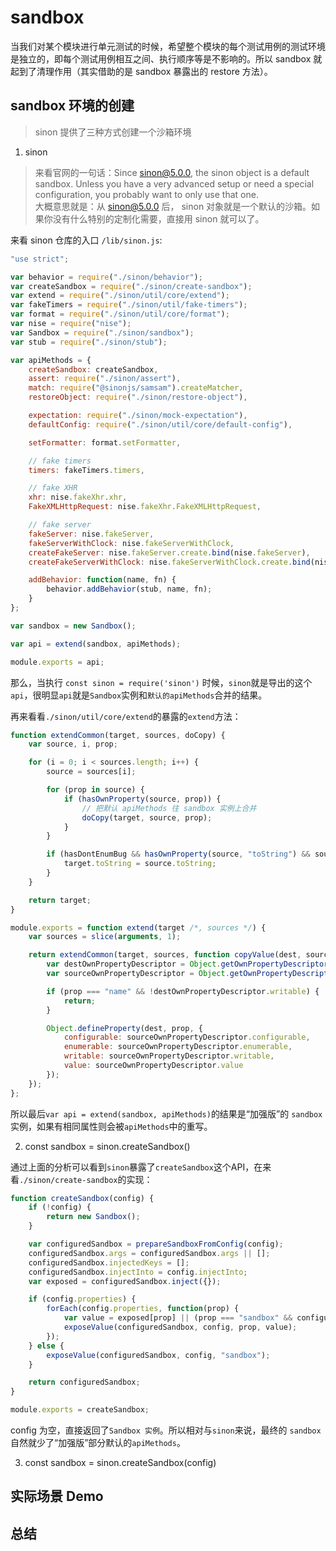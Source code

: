 # sandbox
当我们对某个模块进行单元测试的时候，希望整个模块的每个测试用例的测试环境是独立的，即每个测试用例相互之间、执行顺序等是不影响的。所以 sandbox 就起到了清理作用（其实借助的是
sandbox 暴露出的 restore 方法）。

## sandbox 环境的创建
> sinon 提供了三种方式创建一个沙箱环境

1. sinon
> 来看官网的一句话：Since sinon@5.0.0, the sinon object is a default sandbox. Unless you have a very advanced setup or need a special configuration, you probably want to only use that one.  
大概意思就是：从  sinon@5.0.0 后， sinon 对象就是一个默认的沙箱。如果你没有什么特别的定制化需要，直接用 sinon 就可以了。  

来看 sinon 仓库的入口 `/lib/sinon.js`:
```js
"use strict";

var behavior = require("./sinon/behavior");
var createSandbox = require("./sinon/create-sandbox");
var extend = require("./sinon/util/core/extend");
var fakeTimers = require("./sinon/util/fake-timers");
var format = require("./sinon/util/core/format");
var nise = require("nise");
var Sandbox = require("./sinon/sandbox");
var stub = require("./sinon/stub");

var apiMethods = {
    createSandbox: createSandbox,
    assert: require("./sinon/assert"),
    match: require("@sinonjs/samsam").createMatcher,
    restoreObject: require("./sinon/restore-object"),

    expectation: require("./sinon/mock-expectation"),
    defaultConfig: require("./sinon/util/core/default-config"),

    setFormatter: format.setFormatter,

    // fake timers
    timers: fakeTimers.timers,

    // fake XHR
    xhr: nise.fakeXhr.xhr,
    FakeXMLHttpRequest: nise.fakeXhr.FakeXMLHttpRequest,

    // fake server
    fakeServer: nise.fakeServer,
    fakeServerWithClock: nise.fakeServerWithClock,
    createFakeServer: nise.fakeServer.create.bind(nise.fakeServer),
    createFakeServerWithClock: nise.fakeServerWithClock.create.bind(nise.fakeServerWithClock),

    addBehavior: function(name, fn) {
        behavior.addBehavior(stub, name, fn);
    }
};

var sandbox = new Sandbox();

var api = extend(sandbox, apiMethods);

module.exports = api;
```
那么，当执行 `const sinon = require('sinon')` 时候，`sinon`就是导出的这个`api`，很明显`api`就是`Sandbox`实例和`默认的apiMethods`合并的结果。 

再来看看`./sinon/util/core/extend`的暴露的`extend`方法：
```js
function extendCommon(target, sources, doCopy) {
    var source, i, prop;

    for (i = 0; i < sources.length; i++) {
        source = sources[i];

        for (prop in source) {
            if (hasOwnProperty(source, prop)) {
                // 把默认 apiMethods 往 sandbox 实例上合并
                doCopy(target, source, prop);
            }
        }

        if (hasDontEnumBug && hasOwnProperty(source, "toString") && source.toString !== target.toString) {
            target.toString = source.toString;
        }
    }

    return target;
}

module.exports = function extend(target /*, sources */) {
    var sources = slice(arguments, 1);

    return extendCommon(target, sources, function copyValue(dest, source, prop) {
        var destOwnPropertyDescriptor = Object.getOwnPropertyDescriptor(dest, prop);
        var sourceOwnPropertyDescriptor = Object.getOwnPropertyDescriptor(source, prop);

        if (prop === "name" && !destOwnPropertyDescriptor.writable) {
            return;
        }

        Object.defineProperty(dest, prop, {
            configurable: sourceOwnPropertyDescriptor.configurable,
            enumerable: sourceOwnPropertyDescriptor.enumerable,
            writable: sourceOwnPropertyDescriptor.writable,
            value: sourceOwnPropertyDescriptor.value
        });
    });
};
```
所以最后`var api = extend(sandbox, apiMethods)`的结果是“加强版”的 `sandbox` 实例，如果有相同属性则会被`apiMethods`中的重写。


2. const sandbox = sinon.createSandbox()  

通过上面的分析可以看到`sinon`暴露了`createSandbox`这个API，在来看`./sinon/create-sandbox`的实现：
```js
function createSandbox(config) {
    if (!config) {
        return new Sandbox();
    }

    var configuredSandbox = prepareSandboxFromConfig(config);
    configuredSandbox.args = configuredSandbox.args || [];
    configuredSandbox.injectedKeys = [];
    configuredSandbox.injectInto = config.injectInto;
    var exposed = configuredSandbox.inject({});

    if (config.properties) {
        forEach(config.properties, function(prop) {
            var value = exposed[prop] || (prop === "sandbox" && configuredSandbox);
            exposeValue(configuredSandbox, config, prop, value);
        });
    } else {
        exposeValue(configuredSandbox, config, "sandbox");
    }

    return configuredSandbox;
}

module.exports = createSandbox;
```
config 为空，直接返回了`Sandbox 实例`。所以相对与`sinon`来说，最终的 `sandbox` 自然就少了“加强版”部分默认的`apiMethods`。

3. const sandbox = sinon.createSandbox(config)
## 实际场景 Demo

## 总结